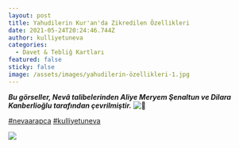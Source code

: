 ```yaml
---
layout: post
title: Yahudilerin Kur'an'da Zikredilen Özellikleri
date: 2021-05-24T20:24:46.744Z
author: kulliyetuneva
categories:
  - Davet & Tebliğ Kartları
featured: false
sticky: false
image: /assets/images/yahudilerin-özellikleri-1.jpg
---
```

<!--StartFragment-->

***Bu görseller, Nevâ talibelerinden Aliye Meryem Şenaltun ve Dilara Kanberlioğlu tarafından çevrilmiştir.*** ![🌿](https://static.xx.fbcdn.net/images/emoji.php/v9/t1e/1/16/1f33f.png)

[\#nevaarapca](https://www.facebook.com/hashtag/nevaarapca?__eep__=6&__cft__[0]=AZVQoz-fqLL1nUZRmOZkNx6SyGrefsmHFv-w9_JMCCg-Q-9_wipJ7UJx8jhBZCtbmKBQJTnmlCGT6pKnGSzgZAIiv5RhU7olg6k6EMxALXRshOJvzyQ2MIwLoyQw3EOPvtc&__tn__=*NK-R) [\#kulliyetuneva](https://www.facebook.com/hashtag/kulliyetuneva?__eep__=6&__cft__[0]=AZVQoz-fqLL1nUZRmOZkNx6SyGrefsmHFv-w9_JMCCg-Q-9_wipJ7UJx8jhBZCtbmKBQJTnmlCGT6pKnGSzgZAIiv5RhU7olg6k6EMxALXRshOJvzyQ2MIwLoyQw3EOPvtc&__tn__=*NK-R)

![](/assets/images/yahudilerin-özellikleri-2.jpg)

<!--EndFragment-->